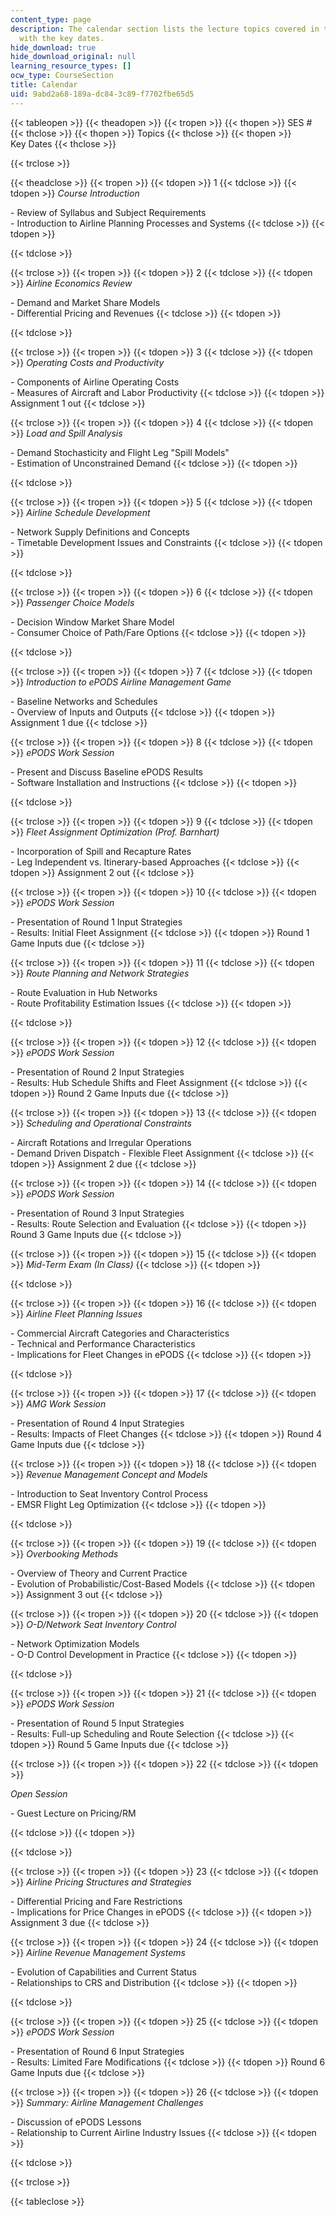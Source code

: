 ```yaml
---
content_type: page
description: The calendar section lists the lecture topics covered in the course along
  with the key dates.
hide_download: true
hide_download_original: null
learning_resource_types: []
ocw_type: CourseSection
title: Calendar
uid: 9abd2a68-189a-dc84-3c89-f7702fbe65d5
---
```


{{< tableopen >}}
{{< theadopen >}}
{{< tropen >}}
{{< thopen >}}
SES #
{{< thclose >}}
{{< thopen >}}
Topics
{{< thclose >}}
{{< thopen >}}
Key Dates
{{< thclose >}}

{{< trclose >}}

{{< theadclose >}}
{{< tropen >}}
{{< tdopen >}}
1
{{< tdclose >}}
{{< tdopen >}}
_Course Introduction_  
  
\- Review of Syllabus and Subject Requirements  
\- Introduction to Airline Planning Processes and Systems
{{< tdclose >}}
{{< tdopen >}}

{{< tdclose >}}

{{< trclose >}}
{{< tropen >}}
{{< tdopen >}}
2
{{< tdclose >}}
{{< tdopen >}}
_Airline Economics Review_  
  
\- Demand and Market Share Models  
\- Differential Pricing and Revenues
{{< tdclose >}}
{{< tdopen >}}

{{< tdclose >}}

{{< trclose >}}
{{< tropen >}}
{{< tdopen >}}
3
{{< tdclose >}}
{{< tdopen >}}
_Operating Costs and Productivity_  
  
\- Components of Airline Operating Costs  
\- Measures of Aircraft and Labor Productivity
{{< tdclose >}}
{{< tdopen >}}
Assignment 1 out
{{< tdclose >}}

{{< trclose >}}
{{< tropen >}}
{{< tdopen >}}
4
{{< tdclose >}}
{{< tdopen >}}
_Load and Spill Analysis_  
  
\- Demand Stochasticity and Flight Leg "Spill Models"  
\- Estimation of Unconstrained Demand
{{< tdclose >}}
{{< tdopen >}}

{{< tdclose >}}

{{< trclose >}}
{{< tropen >}}
{{< tdopen >}}
5
{{< tdclose >}}
{{< tdopen >}}
_Airline Schedule Development_  
  
\- Network Supply Definitions and Concepts  
\- Timetable Development Issues and Constraints
{{< tdclose >}}
{{< tdopen >}}

{{< tdclose >}}

{{< trclose >}}
{{< tropen >}}
{{< tdopen >}}
6
{{< tdclose >}}
{{< tdopen >}}
_Passenger Choice Models_  
  
\- Decision Window Market Share Model  
\- Consumer Choice of Path/Fare Options
{{< tdclose >}}
{{< tdopen >}}

{{< tdclose >}}

{{< trclose >}}
{{< tropen >}}
{{< tdopen >}}
7
{{< tdclose >}}
{{< tdopen >}}
_Introduction to ePODS Airline Management Game_  
  
\- Baseline Networks and Schedules  
\- Overview of Inputs and Outputs
{{< tdclose >}}
{{< tdopen >}}
Assignment 1 due
{{< tdclose >}}

{{< trclose >}}
{{< tropen >}}
{{< tdopen >}}
8
{{< tdclose >}}
{{< tdopen >}}
_ePODS Work Session_  
  
\- Present and Discuss Baseline ePODS Results  
\- Software Installation and Instructions
{{< tdclose >}}
{{< tdopen >}}

{{< tdclose >}}

{{< trclose >}}
{{< tropen >}}
{{< tdopen >}}
9
{{< tdclose >}}
{{< tdopen >}}
_Fleet Assignment Optimization (Prof. Barnhart)_  
  
\- Incorporation of Spill and Recapture Rates  
\- Leg Independent vs. Itinerary-based Approaches
{{< tdclose >}}
{{< tdopen >}}
Assignment 2 out
{{< tdclose >}}

{{< trclose >}}
{{< tropen >}}
{{< tdopen >}}
10
{{< tdclose >}}
{{< tdopen >}}
_ePODS Work Session_  
  
\- Presentation of Round 1 Input Strategies  
\- Results: Initial Fleet Assignment
{{< tdclose >}}
{{< tdopen >}}
Round 1 Game Inputs due
{{< tdclose >}}

{{< trclose >}}
{{< tropen >}}
{{< tdopen >}}
11
{{< tdclose >}}
{{< tdopen >}}
_Route Planning and Network Strategies_  
  
\- Route Evaluation in Hub Networks  
\- Route Profitability Estimation Issues
{{< tdclose >}}
{{< tdopen >}}

{{< tdclose >}}

{{< trclose >}}
{{< tropen >}}
{{< tdopen >}}
12
{{< tdclose >}}
{{< tdopen >}}
_ePODS Work Session_  
  
\- Presentation of Round 2 Input Strategies  
\- Results: Hub Schedule Shifts and Fleet Assignment
{{< tdclose >}}
{{< tdopen >}}
Round 2 Game Inputs due
{{< tdclose >}}

{{< trclose >}}
{{< tropen >}}
{{< tdopen >}}
13
{{< tdclose >}}
{{< tdopen >}}
_Scheduling and Operational Constraints_  
  
\- Aircraft Rotations and Irregular Operations  
\- Demand Driven Dispatch - Flexible Fleet Assignment
{{< tdclose >}}
{{< tdopen >}}
Assignment 2 due
{{< tdclose >}}

{{< trclose >}}
{{< tropen >}}
{{< tdopen >}}
14
{{< tdclose >}}
{{< tdopen >}}
_ePODS Work Session_  
  
\- Presentation of Round 3 Input Strategies  
\- Results: Route Selection and Evaluation
{{< tdclose >}}
{{< tdopen >}}
Round 3 Game Inputs due
{{< tdclose >}}

{{< trclose >}}
{{< tropen >}}
{{< tdopen >}}
15
{{< tdclose >}}
{{< tdopen >}}
_Mid-Term Exam (In Class)_
{{< tdclose >}}
{{< tdopen >}}

{{< tdclose >}}

{{< trclose >}}
{{< tropen >}}
{{< tdopen >}}
16
{{< tdclose >}}
{{< tdopen >}}
_Airline Fleet Planning Issues_  
  
\- Commercial Aircraft Categories and Characteristics  
\- Technical and Performance Characteristics  
\- Implications for Fleet Changes in ePODS
{{< tdclose >}}
{{< tdopen >}}

{{< tdclose >}}

{{< trclose >}}
{{< tropen >}}
{{< tdopen >}}
17
{{< tdclose >}}
{{< tdopen >}}
_AMG Work Session_  
  
\- Presentation of Round 4 Input Strategies  
\- Results: Impacts of Fleet Changes
{{< tdclose >}}
{{< tdopen >}}
Round 4 Game Inputs due
{{< tdclose >}}

{{< trclose >}}
{{< tropen >}}
{{< tdopen >}}
18
{{< tdclose >}}
{{< tdopen >}}
_Revenue Management Concept and Models_  
  
\- Introduction to Seat Inventory Control Process  
\- EMSR Flight Leg Optimization
{{< tdclose >}}
{{< tdopen >}}

{{< tdclose >}}

{{< trclose >}}
{{< tropen >}}
{{< tdopen >}}
19
{{< tdclose >}}
{{< tdopen >}}
_Overbooking Methods_  
  
\- Overview of Theory and Current Practice  
\- Evolution of Probabilistic/Cost-Based Models
{{< tdclose >}}
{{< tdopen >}}
Assignment 3 out
{{< tdclose >}}

{{< trclose >}}
{{< tropen >}}
{{< tdopen >}}
20
{{< tdclose >}}
{{< tdopen >}}
_O-D/Network Seat Inventory Control_  
  
\- Network Optimization Models  
\- O-D Control Development in Practice
{{< tdclose >}}
{{< tdopen >}}

{{< tdclose >}}

{{< trclose >}}
{{< tropen >}}
{{< tdopen >}}
21
{{< tdclose >}}
{{< tdopen >}}
_ePODS Work Session_  
  
\- Presentation of Round 5 Input Strategies  
\- Results: Full-up Scheduling and Route Selection
{{< tdclose >}}
{{< tdopen >}}
Round 5 Game Inputs due
{{< tdclose >}}

{{< trclose >}}
{{< tropen >}}
{{< tdopen >}}
22
{{< tdclose >}}
{{< tdopen >}}


_Open Session_

\- Guest Lecture on Pricing/RM


{{< tdclose >}}
{{< tdopen >}}

{{< tdclose >}}

{{< trclose >}}
{{< tropen >}}
{{< tdopen >}}
23
{{< tdclose >}}
{{< tdopen >}}
_Airline Pricing Structures and Strategies_  
  
\- Differential Pricing and Fare Restrictions  
\- Implications for Price Changes in ePODS
{{< tdclose >}}
{{< tdopen >}}
Assignment 3 due
{{< tdclose >}}

{{< trclose >}}
{{< tropen >}}
{{< tdopen >}}
24
{{< tdclose >}}
{{< tdopen >}}
_Airline Revenue Management Systems_  
  
\- Evolution of Capabilities and Current Status  
\- Relationships to CRS and Distribution
{{< tdclose >}}
{{< tdopen >}}

{{< tdclose >}}

{{< trclose >}}
{{< tropen >}}
{{< tdopen >}}
25
{{< tdclose >}}
{{< tdopen >}}
_ePODS Work Session_  
  
\- Presentation of Round 6 Input Strategies  
\- Results: Limited Fare Modifications
{{< tdclose >}}
{{< tdopen >}}
Round 6 Game Inputs due
{{< tdclose >}}

{{< trclose >}}
{{< tropen >}}
{{< tdopen >}}
26
{{< tdclose >}}
{{< tdopen >}}
_Summary: Airline Management Challenges_  
  
\- Discussion of ePODS Lessons  
\- Relationship to Current Airline Industry Issues
{{< tdclose >}}
{{< tdopen >}}

{{< tdclose >}}

{{< trclose >}}

{{< tableclose >}}